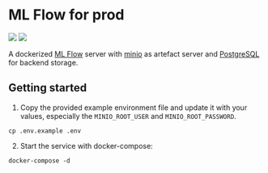 # ML Flow for prod

![](https://badgen.net/badge/mlflow/10140/blue?label=MLflow%20UI%20port)
![](https://badgen.net/badge/minio/9001/blue?label=minio%20console%20port)

A dockerized [ML Flow](https://mlflow.org/) server with [minio](https://min.io/) as artefact server and [PostgreSQL](https://www.postgresql.org/)
for backend storage.

## Getting started

1. Copy the provided example environment file and update it with your values, especially the
 `MINIO_ROOT_USER` and `MINIO_ROOT_PASSWORD`.
```shell
cp .env.example .env
```

2. Start the service with docker-compose:
```shell
docker-compose -d
```

